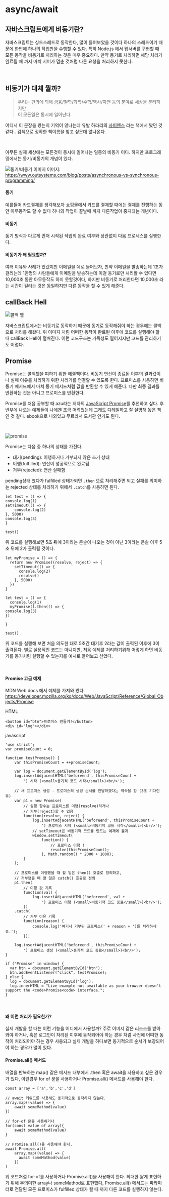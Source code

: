 # async/await

## 자바스크립트에게 비동기란?
자바스크립트는 싱드스레드로 동작한다, 많이 들어보았을 것이다 하나의 스레드이기 때문에
한번에 하나의 작업만을 수행할 수 있다. 특히 Node.js 에서 웹서버를 구현할 때
모든 동작을 비동기로 처리하는 것은 매우 중요하다. 만약 동기로 처리하면 해당 처리가 완료될 때 까지
마치 서버가 멈춘 것처럼 다른 요청을 처리하지 못한다.

<br>

## 비동기가 대체 뭘까?

> 우리는 편의에 의해 금융/철학/과학/수학/역사/자연 등의 분야로 세상을 분리하지만  
> 이 모든일은 동시에 일어난다.

어디서 이 문장을 봤는지 기억이 않나는데 유발 하라리의 [사피엔스](http://www.yes24.com/Product/Goods/23030284) 라는 책에서
봤던 것 같다.. 검색으로 정확한 책이름을 찾고 싶은데 않나온다.

<br>

아무튼 실제 세상에는 모든것이 동시에 일어나는 일종의 비동기 이다. 하지만 프로그래밍에서는 동기/비동기의 개념이 있다.

![동기/비동기 이미지](../images/asynchronous-vs-synchronous-programming-01.png)
이미지: https://www.outsystems.com/blog/posts/asynchronous-vs-synchronous-programming/

#### 동기
예를들어 카드결제를 생각해보자 쇼핑몰에서 카드를 결제할 때에는 결제를 진행하는 동안 아무동작도 할 수 없다
하나의 작업이 끝날때 까지 다른작업이 중지되는 개념이다.

#### 비동기
동기 방식과 다르게 먼저 시작된 작업의 완료 여부와 상관없이 다음 프로세스를 실행한다.

#### 비동기가 왜 필요할까?
여러 이유와 사례가 있겠지만 이메일을 예로 들어보자, 만약 이메일을 발송하는데 1초가 걸리는데 1만명의 사람들에게 이메일을 발송하는데
이걸 동기로만 처리할 수 있다면 10,000초 동안 아무동작도 하지 못할것이다, 하지만 비동기로 처리한다면 10,000초 라는 시간이 걸리는 것은 동일하지만
다른 동작을 할 수 있게 해준다.

## callBack Hell

![콜백 헬](../images/callback-hell-image.png)

자바스크립트에서는 비동기로 동작하기 때문에 동기로 동작해줘야 하는 경우에는 콜백으로 처리를 해왔다.
위 이미지 처럼 어떠한 동작이 완료된 이후에 코드를 실행해야 할 때 callBack Hell이 펼쳐진다.
이런 코드구조는 가독성도 떨어지지만 코드를 관리하기도 어렵다.

## Promise

Promise는 콜백헬을 피하기 위한 해결책이다. 비동기 연산이 종료된 이후의 결과값이나 실패 이유를 처리하기 위한
처리기를 연결할 수 있도록 한다. 프로미스를 사용하면 비동기 메서드에서 마치 동기 메서드처럼 값을 반환할 수 있게 해준다.
다만 최종 결과를 반환하는 것은 아니고 프로미스를 반환한다.

Promise를 처음 공부할 때 azu라는 저자의 [JavaScript Promise](http://www.yes24.com/Product/Goods/17945480)를 추천하고 싶다.
후반부에 나오는 예제들이 나에겐 조금 어려웠는데 그래도 디테일하고 잘 설명해 놓은 책인 것 같다. ebook으로 나와있고 무료라서 도서관 안가도 된다.


<br>

![promise](../images/xmc8aa7dnc13t3xp5ap4.png)

Promise는 다음 중 하나의 상태를 가진다.

* 대기(pending): 이행하거나 거부되지 않은 초기 상태
* 이행(fulfilled): 연산이 성공적으로 완료됨
* 거부(rejected): 연산 실패함

pending상태 였다가  fulfilled 상태가되면 `.then` 으로 처리해주면 되고 실패를 의미하는 rejected 상태를 처리하기 위해서
`.catch`를 사용하면 된다.

```
let test = () => {
console.log(1)
setTimeout(() => {
    console.log(2)
}, 5000)
console.log(3)
}

test()
```

위 코드를 실행해보면 5초 뒤에 3이라는 콘솔이 나오는 것이 아닌 3이라는 콘솔 이후 5초 뒤에 2가 출력될 것이다.

```
let myPromise = () => {
  return new Promise((resolve, reject) => {
    setTimeout(() => {
      console.log(2)
      resolve()
    }, 5000)
  })
}

let test = () => {
  console.log(1)
  myPromise().then(() => {
console.log(3)
})
  
}

test()
```

위 코드를 실행해 보면 처음 의도한 대로 5초간 대기후 2라는 값이 출력된 이후에 3이 촐력된다.
별로 실용적인 코드는 아니지만, 처음 예제를 처리하기위해 어떻게 하면 비동기를 동기처럼 실행할 수 있는지를 예시로 들어보고 싶었다.

<br>

#### Promise 고급 예제

MDN Web docs 에서 예제를 가져와 봤다.
https://developer.mozilla.org/ko/docs/Web/JavaScript/Reference/Global_Objects/Promise

HTML
```
<button id="btn">프로미스 만들기!</button>
<div id="log"></div>
```

javascript
```
'use strict';
var promiseCount = 0;

function testPromise() {
    var thisPromiseCount = ++promiseCount;

    var log = document.getElementById('log');
    log.insertAdjacentHTML('beforeend', thisPromiseCount +
        ') 시작 (<small>동기적 코드 시작</small>)<br/>');

    // 새 프로미스 생성 - 프로미스의 생성 순서를 전달하겠다는 약속을 함 (3초 기다린 후)
    var p1 = new Promise(
        // 실행 함수는 프로미스를 이행(resolve)하거나
        // 거부(reject)할 수 있음
        function(resolve, reject) {
            log.insertAdjacentHTML('beforeend', thisPromiseCount +
                ') 프로미스 시작 (<small>비동기적 코드 시작</small>)<br/>');
            // setTimeout은 비동기적 코드를 만드는 예제에 불과
            window.setTimeout(
                function() {
                    // 프로미스 이행 !
                    resolve(thisPromiseCount);
                }, Math.random() * 2000 + 1000);
        }
    );

    // 프로미스를 이행했을 때 할 일은 then() 호출로 정의하고,
    // 거부됐을 때 할 일은 catch() 호출로 정의
    p1.then(
        // 이행 값 기록
        function(val) {
            log.insertAdjacentHTML('beforeend', val +
                ') 프로미스 이행 (<small>비동기적 코드 종료</small>)<br/>');
        })
    .catch(
        // 거부 이유 기록
        function(reason) {
            console.log('여기서 거부된 프로미스(' + reason + ')를 처리하세요.');
        });

    log.insertAdjacentHTML('beforeend', thisPromiseCount +
        ') 프로미스 생성 (<small>동기적 코드 종료</small>)<br/>');
}

if ("Promise" in window) {
  var btn = document.getElementById("btn");
  btn.addEventListener("click", testPromise);
} else {
  log = document.getElementById('log');
  log.innerHTML = "Live example not available as your browser doesn't support the <code>Promise<code> interface.";
}
```

<br>

#### 왜 이런 처리가 필요한가?

실제 개발을 할 때는 이런 기능을 어디에서 사용할까?
주로 이미지 같은 리소스를 받아와야 하거나, 혹은 로그인이 처리된 이후에 동작되어야 하는 경우 처럼 사전에 어떠한 동작이 처리되어야 하는 경우 사용되고
실제 개발을 하다보면 동기적으로 순서가 보장되어야 하는 경우가 많이 있다.

#### Promise.all() 메서드

배열을 반복하는 map() 같은 메서드 내부에서 .then 혹은 await을 사용하고 싶은 경우가 있다, 이런경우
for of 문을 사용하거나 Promise.all() 메서드를 사용해야 한다.
```
const array = ['a','b','c','d']

// await 키워드를 사용해도 동기적으로 동작하지 않는다.
array.map((value) => {
    await someMathod(value)
})

// for-of 문을 사용하거나
for(const value of array){
    await someMathod(value) 
}

// Promise.all()을 사용해야 한다.
await Promise.all(
    array.map((value) => {
      await someMathod(value)
    })
)
```
위 코드처럼 for-of를 사용하거나 Promise.all()을 사용해야 한다. 최대한 짧게 표현하기 위해
무의미한 array나 someMathod로 표현했다, Promise.all() 메서드는 파라미터로 전달된 모든 프로미스가 fulfilled 상태가 될 때 까지 다른 코드를 실행하지 않는다.

<br>